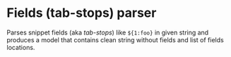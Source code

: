 # Fields (tab-stops) parser

Parses snippet fields (aka *tab-stops*) like `${1:foo}` in given string and produces a model that contains clean string without fields and list of fields locations.
